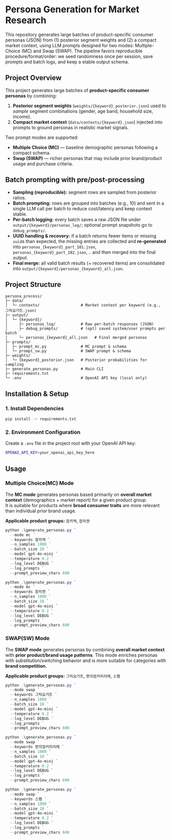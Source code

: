 # Persona Generation for Market Research

This repository generates large batches of product-specific consumer personas (JSON) from (1) posterior segment weights and (2) a compact market context, using LLM prompts designed for two modes: Multiple-Choice (MC) and Swap (SWAP).
The pipeline favors reproducible procedure/format/order: we seed randomness once per session, save prompts and batch logs, and keep a stable output schema.

## Project Overview

This project generates large batches of **product-specific consumer personas** by combining:

1) **Posterior segment weights** (`weights/{keyword}_posterior.json`) used to *sample* segment combinations (gender, age band, household size, income).  
2) **Compact market context** (`data/contexts/{keyword}.json`) injected into prompts to ground personas in realistic market signals.

Two prompt modes are supported:

- **Multiple Choice (MC)** — baseline demographic personas following a compact schema.  
- **Swap (SWAP)** — richer personas that may include prior brand/product usage and purchase criteria.


## Batch prompting with pre/post-processing

- **Sampling (reproducible):** segment rows are sampled from posterior ratios.  
- **Batch prompting:** rows are grouped into batches (e.g., 10) and sent in a single LLM call per batch to reduce cost/latency and keep context stable.  
- **Per-batch logging:** every batch saves a raw JSON file under `output/{keyword}/personas_log/`; optional prompt snapshots go to `debug_prompts/`.  
- **UUID handling & recovery:** if a batch returns fewer items or missing `uuid`s than expected, the missing entries are collected and **re-generated** into `personas_{keyword}_part_101.json`, `personas_{keyword}_part_102.json`, .. and then merged into the final output.  
- **Final merge:** all valid batch results (+ recovered items) are consolidated into `output/{keyword}/personas_{keyword}_all.json`.


## Project Structure

```
persona_process/
├─ data/
│  └─ contexts/                  # Market context per keyword (e.g., 그릭요거트.json)
├─ output/
│  └─ {keyword}/
│     ├─ personas_log/           # Raw per-batch responses (JSON)
│     ├─ debug_prompts/          # (opt) saved system/user prompts per batch
│     └─ personas_{keyword}_all.json   # Final merged personas
├─ prompts/
│  ├─ prompt_mc.py               # MC prompt & schema
│  └─ prompt_sw.py               # SWAP prompt & schema
├─ weights/
│  └─ {keyword}_posterior.json   # Posterior probabilities for sampling
├─ generate_personas.py          # Main CLI
├─ requirements.txt
└─ .env                          # OpenAI API key (local only)
```

## Installation & Setup

### 1. Install Dependencies

```bash
pip install -r requirements.txt
```

### 2. Environment Configuration

Create a `.env` file in the project root with your OpenAI API key:

```bash
OPENAI_API_KEY=your_openai_api_key_here
```

## Usage

### Multiple Choice(MC) Mode

The **MC mode** generates personas based primarily on **overall market context** (demographics + market report) for a given product group.  
It is suitable for products where **broad consumer traits** are more relevant than individual prior brand usage.  

**Applicable product groups:** `참치액`, `참치캔`

```powershell
python .\generate_personas.py `
  --mode mc `
  --keywords 참치액 `
  --n_samples 1000 `
  --batch_size 10 `
  --model gpt-4o-mini `
  --temperature 0.2 `
  --log_level DEBUG `
  --log_prompts `
  --prompt_preview_chars 600
```

```powershell
python .\generate_personas.py `
  --mode mc `
  --keywords 참치캔 `
  --n_samples 1000 `
  --batch_size 10 `
  --model gpt-4o-mini `
  --temperature 0.2 `
  --log_level DEBUG `
  --log_prompts `
  --prompt_preview_chars 600
```

### SWAP(SW) Mode

The **SWAP mode** generates personas by combining **overall market context** with **prior product/brand usage patterns**.
This mode enriches personas with substitution/switching behavior and is more suitable for categories with **brand competition**.

**Applicable product groups:** `그릭요거트`, `편의점커피라떼`, `스팸`

```powershell
python .\generate_personas.py `
  --mode swap `
  --keywords 그릭요거트 `
  --n_samples 1000 `
  --batch_size 10 `
  --model gpt-4o-mini `
  --temperature 0.2 `
  --log_level DEBUG `
  --log_prompts `
  --prompt_preview_chars 600
```

```powershell
python .\generate_personas.py `
  --mode swap `
  --keywords 편의점커피라떼 `
  --n_samples 1000 `
  --batch_size 10 `
  --model gpt-4o-mini `
  --temperature 0.2 `
  --log_level DEBUG `
  --log_prompts `
  --prompt_preview_chars 600
```

```powershell
python .\generate_personas.py `
  --mode swap `
  --keywords 스팸 `
  --n_samples 1000 `
  --batch_size 10 `
  --model gpt-4o-mini `
  --temperature 0.2 `
  --log_level DEBUG `
  --log_prompts `
  --prompt_preview_chars 600
```